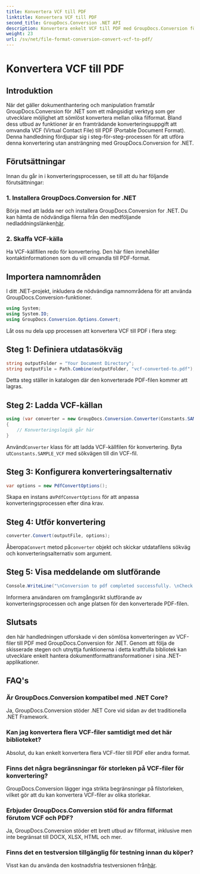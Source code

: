 ```yaml
---
title: Konvertera VCF till PDF
linktitle: Konvertera VCF till PDF
second_title: GroupDocs.Conversion .NET API
description: Konvertera enkelt VCF till PDF med GroupDocs.Conversion för .NET. Förenkla dina dokumenthanteringsuppgifter med denna intuitiva lösning.
weight: 23
url: /sv/net/file-format-conversion-convert-vcf-to-pdf/
---
```


# Konvertera VCF till PDF

## Introduktion
När det gäller dokumenthantering och manipulation framstår GroupDocs.Conversion för .NET som ett mångsidigt verktyg som ger utvecklare möjlighet att sömlöst konvertera mellan olika filformat. Bland dess utbud av funktioner är en framträdande konverteringsuppgift att omvandla VCF (Virtual Contact File) till PDF (Portable Document Format). Denna handledning fördjupar sig i steg-för-steg-processen för att utföra denna konvertering utan ansträngning med GroupDocs.Conversion for .NET.
## Förutsättningar
Innan du går in i konverteringsprocessen, se till att du har följande förutsättningar:
### 1. Installera GroupDocs.Conversion for .NET
 Börja med att ladda ner och installera GroupDocs.Conversion for .NET. Du kan hämta de nödvändiga filerna från den medföljande nedladdningslänken[här](https://releases.groupdocs.com/conversion/net/).
### 2. Skaffa VCF-källa
Ha VCF-källfilen redo för konvertering. Den här filen innehåller kontaktinformationen som du vill omvandla till PDF-format.

## Importera namnområden
I ditt .NET-projekt, inkludera de nödvändiga namnområdena för att använda GroupDocs.Conversion-funktioner.

```csharp
using System;
using System.IO;
using GroupDocs.Conversion.Options.Convert;
```

Låt oss nu dela upp processen att konvertera VCF till PDF i flera steg:
## Steg 1: Definiera utdatasökväg
```csharp
string outputFolder = "Your Document Directory";
string outputFile = Path.Combine(outputFolder, "vcf-converted-to.pdf");
```
Detta steg ställer in katalogen där den konverterade PDF-filen kommer att lagras.
## Steg 2: Ladda VCF-källan
```csharp
using (var converter = new GroupDocs.Conversion.Converter(Constants.SAMPLE_VCF))
{
    // Konverteringslogik går här
}
```
 Använd`Converter` klass för att ladda VCF-källfilen för konvertering. Byta ut`Constants.SAMPLE_VCF` med sökvägen till din VCF-fil.
## Steg 3: Konfigurera konverteringsalternativ
```csharp
var options = new PdfConvertOptions();
```
 Skapa en instans av`PdfConvertOptions` för att anpassa konverteringsprocessen efter dina krav.
## Steg 4: Utför konvertering
```csharp
converter.Convert(outputFile, options);
```
 Åberopa`Convert` metod på`converter` objekt och skickar utdatafilens sökväg och konverteringsalternativ som argument.
## Steg 5: Visa meddelande om slutförande
```csharp
Console.WriteLine("\nConversion to pdf completed successfully. \nCheck output in {0}", outputFolder);
```
Informera användaren om framgångsrikt slutförande av konverteringsprocessen och ange platsen för den konverterade PDF-filen.

## Slutsats
den här handledningen utforskade vi den sömlösa konverteringen av VCF-filer till PDF med GroupDocs.Conversion för .NET. Genom att följa de skisserade stegen och utnyttja funktionerna i detta kraftfulla bibliotek kan utvecklare enkelt hantera dokumentformattransformationer i sina .NET-applikationer.
## FAQ's
### Är GroupDocs.Conversion kompatibel med .NET Core?
Ja, GroupDocs.Conversion stöder .NET Core vid sidan av det traditionella .NET Framework.
### Kan jag konvertera flera VCF-filer samtidigt med det här biblioteket?
Absolut, du kan enkelt konvertera flera VCF-filer till PDF eller andra format.
### Finns det några begränsningar för storleken på VCF-filer för konvertering?
GroupDocs.Conversion lägger inga strikta begränsningar på filstorleken, vilket gör att du kan konvertera VCF-filer av olika storlekar.
### Erbjuder GroupDocs.Conversion stöd för andra filformat förutom VCF och PDF?
Ja, GroupDocs.Conversion stöder ett brett utbud av filformat, inklusive men inte begränsat till DOCX, XLSX, HTML och mer.
### Finns det en testversion tillgänglig för testning innan du köper?
Visst kan du använda den kostnadsfria testversionen från[här](https://releases.groupdocs.com/).